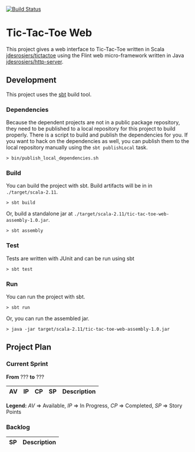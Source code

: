 [![Build Status](https://travis-ci.org/jdesrosiers/tic-tac-toe-web.svg?branch=master)](https://travis-ci.org/jdesrosiers/tic-tac-toe-web)

Tic-Tac-Toe Web
===============
This project gives a web interface to Tic-Tac-Toe written in Scala [jdesrosiers/tictactoe](https://github.com/jdesrosiers/tictactoe) using the Flint web micro-framework written in Java [jdesrosiers/http-server](https://github.com/jdesrosiers/http-server).

Development
-----------
This project uses the [sbt](http://www.scala-sbt.org/) build tool.

### Dependencies
Because the dependent projects are not in a public package repository, they need to be published to a local repository for this project to build properly.  There is a script to build and publish the dependencies for you.  If you want to hack on the dependencies as well, you can publish them to the local repository manually using the `sbt publishLocal` task.

```shell
> bin/publish_local_dependencies.sh
```

### Build
You can build the project with sbt.  Build artifacts will be in in `./target/scala-2.11`.

```shell
> sbt build
```

Or, build a standalone jar at `./target/scala-2.11/tic-tac-toe-web-assembly-1.0.jar`.

```shell
> sbt assembly
```

### Test
Tests are written with JUnit and can be run using sbt

```shell
> sbt test
```

### Run
You can run the project with sbt.

```shell
> sbt run
```

Or, you can run the assembled jar.

```shell
> java -jar target/scala-2.11/tic-tac-toe-web-assembly-1.0.jar
```

Project Plan
------------

### Current Sprint
**From** ??? **to** ???

| AV  | IP  | CP  | SP  | Description |
|:---:|:---:|:---:|:---:|-------------|

**Legend:** *AV* => Available, *IP* => In Progress, *CP* => Completed, *SP* => Story Points

### Backlog
| SP  | Description |
|:---:|-------------|
